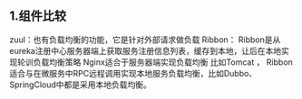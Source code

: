 ## 1.组件比较
zuul：也有负载均衡的功能，它是针对外部请求做负载
Ribbon： Ribbon是从eureka注册中心服务器端上获取服务注册信息列表，缓存到本地，让后在本地实现轮训负载均衡策略
Nginx适合于服务器端实现负载均衡 比如Tomcat ，
Ribbon适合与在微服务中RPC远程调用实现本地服务负载均衡，比如Dubbo、SpringCloud中都是采用本地负载均衡。